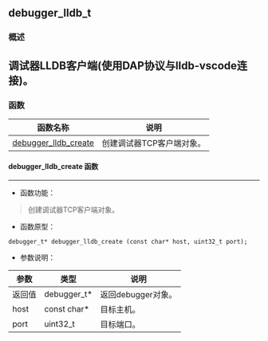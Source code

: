 ## debugger\_lldb\_t
### 概述
调试器LLDB客户端(使用DAP协议与lldb-vscode连接)。
----------------------------------
### 函数
<p id="debugger_lldb_t_methods">

| 函数名称 | 说明 | 
| -------- | ------------ | 
| <a href="#debugger_lldb_t_debugger_lldb_create">debugger\_lldb\_create</a> | 创建调试器TCP客户端对象。 |
#### debugger\_lldb\_create 函数
-----------------------

* 函数功能：

> <p id="debugger_lldb_t_debugger_lldb_create">创建调试器TCP客户端对象。

* 函数原型：

```
debugger_t* debugger_lldb_create (const char* host, uint32_t port);
```

* 参数说明：

| 参数 | 类型 | 说明 |
| -------- | ----- | --------- |
| 返回值 | debugger\_t* | 返回debugger对象。 |
| host | const char* | 目标主机。 |
| port | uint32\_t | 目标端口。 |
